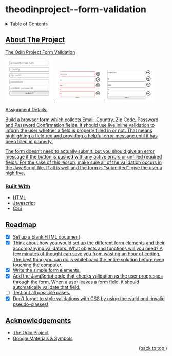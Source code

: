 # theodinproject--form-validation
<a name="readme-top"></a>
<details>
    <summary>Table of Contents</summary>
    <ol>
        <li>
            <a href="#about-the-project">About the Project</a>
            <ul>
                <li><a href="#built-width">Built With</li>
            </ul>
        </li>
        <li><a href="#roadmap">Roadmap</li>
        <li><a href="#acknowledgements">Acknowledgements</li>
    </ol>
</details>

## About The Project
The Odin Project Form Validation

<p float="left">
    <img src="/assets/example.png" width="30%" />
    <img src="/assets/example__invalid.png" width="30%" />
    <img src="/assets/example__valid.png" width="30%" />
</p>

Assignment Details:

Build a browser form which collects Email, Country, Zip Code, Password and Password Confirmation fields. It should use live inline validation to inform the user whether a field is properly filled in or not. That means highlighting a field red and providing a helpful error message until it has been filled in properly.

The form doesn’t need to actually submit, but you should give an error message if the button is pushed with any active errors or unfilled required fields. For the sake of this lesson, make sure all of the validation occurs in the JavaScript file. If all is well and the form is “submitted”, give the user a high five.

### Built With
* HTML
* Javascript
* CSS

## Roadmap
- [x] Set up a blank HTML document
- [x] Think about how you would set up the different form elements and their accompanying validators. What objects and functions will you need? A few minutes of thought can save you from wasting an hour of coding. The best thing you can do is whiteboard the entire solution before even touching the computer.
- [x] Write the simple form elements.
- [x] Add the JavaScript code that checks validation as the user progresses through the form. When a user leaves a form field, it should automatically validate that field.
- [ ] Test out all possible cases.
- [x] Don’t forget to style validations with CSS by using the :valid and :invalid pseudo-classes!

## Acknowledgements
* [The Odin Project](https://www.theodinproject.com/)
* [Google Materials & Symbols](fonts.google.com)
<p align="right">(<a href="#readme-top">back to top </a>)</p>